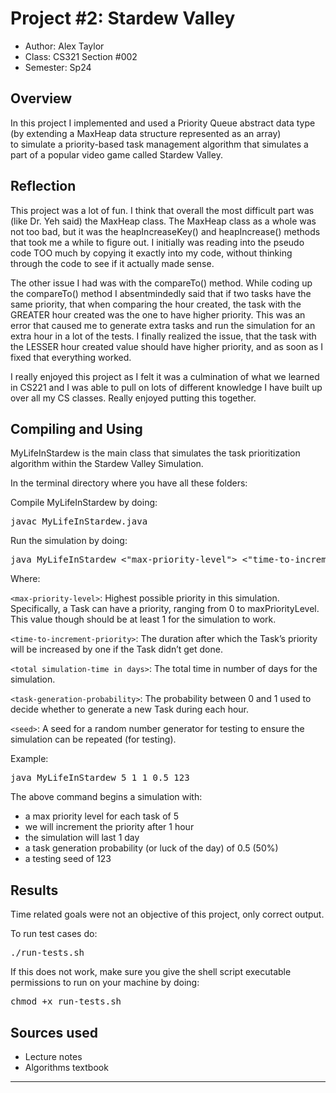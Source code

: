 # Project #2: Stardew Valley

* Author: Alex Taylor
* Class: CS321 Section #002
* Semester: Sp24

## Overview

In this project I implemented and used a Priority Queue abstract data type 
(by extending a MaxHeap data structure represented as an array)  
to simulate a priority-based task management algorithm that simulates a part
of a popular video game called Stardew Valley. 

## Reflection

This project was a lot of fun. I think that overall the most difficult
part was (like Dr. Yeh said) the MaxHeap class. The MaxHeap class as a whole
was not too bad, but it was the heapIncreaseKey() and heapIncrease() methods
that took me a while to figure out. I initially was reading into the pseudo
code TOO much by copying it exactly into my code, without thinking through
the code to see if it actually made sense. 

The other issue I had was with the compareTo() method. While coding up
the compareTo() method I absentmindedly said that if two tasks have the 
same priority, that when comparing the hour created, the task with
the GREATER hour created was the one to have higher priority. This was
an error that caused me to generate extra tasks and run the simulation for
an extra hour in a lot of the tests. I finally realized the issue, that
the task with the LESSER hour created value should have higher priority,
and as soon as I fixed that everything worked. 

I really enjoyed this project as I felt it was a culmination of what we 
learned in CS221 and I was able to pull on lots of different knowledge
I have built up over all my CS classes. Really enjoyed putting this
together.

## Compiling and Using

MyLifeInStardew is the main class that simulates the task prioritization algorithm within the Stardew Valley Simulation.

In the terminal directory where you have all these folders: 

Compile MyLifeInStardew by doing:
<pre>
javac MyLifeInStardew.java
</pre>
Run the simulation by doing:
<pre>
java MyLifeInStardew <"max-priority-level"> <"time-to-increment-priority"> <"total simulation-time in days"> <"task-generation-probability"> [<"seed">]
</pre>

Where:

`<max-priority-level>`: Highest possible priority in this simulation. Specifically, a Task can have a priority, ranging from 0 to maxPriorityLevel. This value though should be at least 1 for the simulation to work.

`<time-to-increment-priority>`: The duration after which the Task’s priority will be increased by one if the Task didn’t get done.

`<total simulation-time in days>`: The total time in number of days for the simulation.

`<task-generation-probability>`: The probability between 0 and 1 used to decide whether to generate a new Task during each hour.

`<seed>`: A seed for a random number generator for testing to ensure the simulation can be repeated (for testing).

Example: 
<pre>
java MyLifeInStardew 5 1 1 0.5 123
</pre>
The above command begins a simulation with:
- a max priority level for each task of 5 
- we will increment the priority after 1 hour 
- the simulation will last 1 day 
- a task generation probability (or luck of the day) of 0.5 (50%)
- a testing seed of 123

## Results 

Time related goals were not an objective of this project, only correct output.

To run test cases do:
<pre>
./run-tests.sh
</pre>

If this does not work, make sure you give the shell script 
executable permissions to run on your machine by doing:
<pre>
chmod +x run-tests.sh
</pre>

## Sources used

- Lecture notes
- Algorithms textbook

----------
